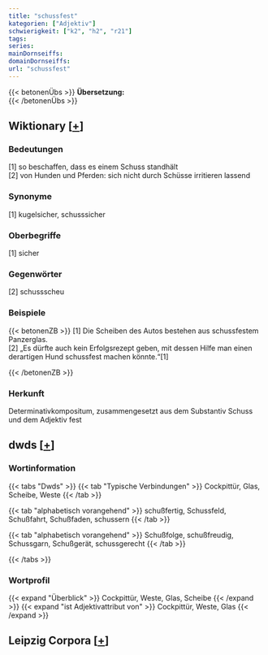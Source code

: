 ```yaml
---
title: "schussfest"
kategorien: ["Adjektiv"]
schwierigkeit: ["k2", "h2", "r21"]
tags:
series:
mainDornseiffs:
domainDornseiffs:
url: "schussfest"
---
```


{{< betonenÜbs >}}
**Übersetzung:**  
{{< /betonenÜbs >}}

## Wiktionary [[+](https://de.wiktionary.org/wiki/schussfest)]

### Bedeutungen
[1] so beschaffen, dass es einem Schuss standhält  
[2] von Hunden  und Pferden: sich nicht durch Schüsse irritieren lassend  

### Synonyme
[1] kugelsicher, schusssicher  

### Oberbegriffe
[1] sicher  

### Gegenwörter
[2] schussscheu  

### Beispiele
{{< betonenZB >}}
[1] Die Scheiben des Autos bestehen aus schussfestem Panzerglas.  
[2] „Es dürfte auch kein Erfolgsrezept geben, mit dessen Hilfe man einen derartigen Hund schussfest machen könnte.“[1]  

{{< /betonenZB >}}
### Herkunft
Determinativkompositum, zusammengesetzt aus dem Substantiv Schuss und dem Adjektiv fest  



## dwds [[+](https://www.dwds.de/wb/schussfest)]

### Wortinformation
{{< tabs "Dwds" >}}
{{< tab "Typische Verbindungen" >}}
Cockpittür, Glas, Scheibe, Weste
{{< /tab >}}

{{< tab "alphabetisch vorangehend" >}}
schußfertig, Schussfeld, Schußfahrt, Schußfaden, schussern
{{< /tab >}}

{{< tab "alphabetisch vorangehend" >}}
Schußfolge, schußfreudig, Schussgarn, Schußgerät, schussgerecht
{{< /tab >}}

{{< /tabs >}}

### Wortprofil
{{< expand "Überblick" >}} Cockpittür, Weste, Glas, Scheibe {{< /expand >}}
{{< expand "ist Adjektivattribut von" >}} Cockpittür, Weste, Glas {{< /expand >}}

## Leipzig Corpora [[+](https://corpora.uni-leipzig.de/en/res?word=schussfest&corpusId=deu_newscrawl-public_2018)]

